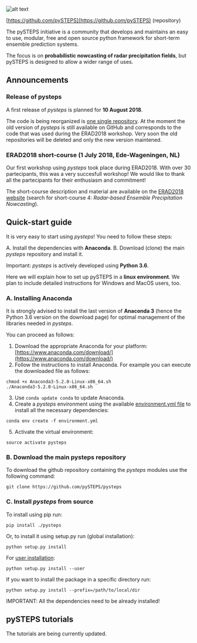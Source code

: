 [logo]: https://avatars3.githubusercontent.com/u/40021569?s=200&v=4
![alt text][logo]

[https://github.com/pySTEPS](https://github.com/pySTEPS) (repository)

The pySTEPS initiative  is a community that develops and maintains an easy to use, modular, free and open source python framework for short-term ensemble prediction systems.

The focus is on **probabilistic nowcasting of radar precipitation fields**, but pySTEPS is designed to allow a wider range of uses.

## Announcements

### Release of pysteps

A first release of *pysteps* is planned for **10 August 2018**. 

The code is being reorganized is [one single repository](https://github.com/pySTEPS/pysteps). At the moment the old version of *pysteps* is still available on GitHub and corresponds to the code that was used during the ERAD2018 workshop. Very soon the old repositories will be deleted and only the new version maintened.

### ERAD2018 short-course (1 July 2018, Ede-Wageningen, NL)

Our first workshop using *pysteps* took place during ERAD2018. With over 30 partecipants, this was a very succesfull workshop! We would like to thank all the partecipants for their enthusiasm and commitment! 

The short-course description and material are available on the [ERAD2018 website](https://www.erad2018.nl/short-courses/) (search for short-course 4: *Radar-based Ensemble Precipitation Nowcasting*).

## Quick-start guide
It is very easy to start using *pysteps*! You need to follow these steps:

A. Install the dependencies with **Anaconda**.
B. Download (clone) the main *pysteps* repository and install it.

Important: *pysteps* is actively developed using **Python 3.6**.

Here we will explain how to set up pySTEPS in a **linux environment**. 
We plan to include detailed instructions for Windows and MacOS users, too. 

### A. Installing Anaconda
It is strongly advised to install the last version of **Anaconda 3** (hence the Python 3.6 version on the download page) for optimal management of the libraries needed in *pysteps*. 

You can proceed as follows:
1. Download the appropriate Anaconda for your platform: [https://www.anaconda.com/download/](https://www.anaconda.com/download/) 
2. Follow the instructions to install Anaconda. For example you can execute the downloaded file as follows:
```   
chmod +x Anaconda3-5.2.0-Linux-x86_64.sh
./Anaconda3-5.2.0-Linux-x86_64.sh
```   
3. Use ```conda update conda``` to update Anaconda.
4. Create a *pysteps* environment using the available [environment.yml file](https://github.com/pySTEPS/pysteps/blob/master/environment.yml) to install all the necessary dependencies:
```
conda env create -f environment.yml
```   
     
5. Activate the virtual environment:
```   
source activate pysteps
```   

### B. Download the main pysteps repository
To download the github repository containing the *pysteps* modules use the following command:
```
git clone https://github.com/pySTEPS/pysteps
```

### C. Install *pysteps* from source
To install using pip run:
```
pip install ./pysteps
```

Or, to install it using setup.py run (global installation):
```
python setup.py install
```

For [user installation](https://docs.python.org/2/install/#alternate-installation-the-user-scheme):
```
python setup.py install --user
```

If you want to install the package in a specific directory run:
    
```
python setup.py install --prefix=/path/to/local/dir
```

IMPORTANT: All the dependencies need to be already installed! 

## pySTEPS tutorials
The tutorials are being currently updated.

